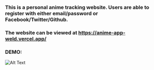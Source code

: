 ### This is a personal anime tracking website.  Users are able to register with either email/password or Facebook/Twitter/Github.

### The website can be viewed at https://anime-app-weld.vercel.app/ 

### DEMO:

![Alt Text](https://media.giphy.com/media/vFKqnCdLPNOKc/giphy.gif)


